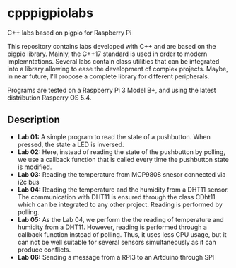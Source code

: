 # cpppigpiolabs
C++ labs based on pigpio for Raspberry Pi


This repository contains labs developed with C++ and are based on the pigpio library. Mainly, the C++17 standard is used in order to modern implemntations. Several labs contain class utilities that can be integrated into a library allowing to ease the development of complex projects. Maybe, in near future, I'll propose a complete library for different peripherals.

Programs are tested on a Raspberry Pi 3 Model B+, and using the latest distribution Rasperry OS 5.4.

## Description

* **Lab 01:** A simple program to read the state of a pushbutton. When pressed, the state a LED is inversed.
* **Lab 02:** Here, instead of reading the state of the pushbutton by polling, we use a callback function that is called every time the pushbutton state is modified.
* **Lab 03:** Reading the temperature from MCP9808 snesor connected via i2c bus
* **Lab 04:** Reading the temperature and the humidity from a DHT11 sensor. The communication with DHT11 is ensured through the class CDht11 which can be integrated to any other project. Reading is performed by polling.   
* **Lab 05:** As the Lab 04, we perform the the reading of temperature and humidity from a DHT11. However, reading is performed through a callback function instead of polling. Thus, it uses less CPU usage, but it can not be well suitable for several sensors simultaneously as it can produce conflicts.
* **Lab 06:** Sending a message from a RPI3 to an Artduino through SPI
